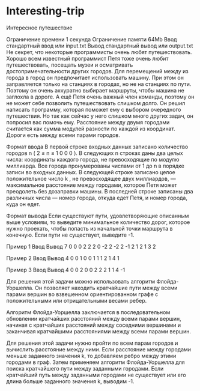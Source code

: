 # Interesting-trip
Интересное путешествие

Ограничение времени 1 секунда
Ограничение памяти 64Mb
Ввод стандартный ввод или input.txt
Вывод стандартный вывод или output.txt
Не секрет, что некоторые программисты очень любят путешествовать. Хорошо всем известный программист Петя тоже очень любит путешествовать, посещать музеи и осматривать достопримечательности других городов.
Для перемещений между из города в город он предпочитает использовать машину. При этом он заправляется только на станциях в городах, но не на станциях по пути. Поэтому он очень аккуратно выбирает маршруты, чтобы машина не заглохла в дороге. А ещё Петя очень важный член команды, поэтому он не может себе позволить путешествовать слишком долго. Он решил написать программу, которая поможет ему с выбором очередного путешествия. Но так как сейчас у него слишком много других задач, он попросил вас помочь ему.
Расстояние между двумя городами считается как сумма модулей разности по каждой из координат. Дороги есть между всеми парами городов.

Формат ввода
В первой строке входных данных записано количество городов 
n
 (
2
≤
n
≤
1
0
0
0
). В следующих 
n
 строках даны два целых числа: координаты каждого города, не превосходящие по модулю миллиарда. Все города пронумерованы числами от 1 до 
n
 в порядке записи во входных данных.
В следующей строке записано целое положительное число 
k
, не превосходящее двух миллиардов, — максимальное расстояние между городами, которое Петя может преодолеть без дозаправки машины.
В последней строке записаны два различных числа — номер города, откуда едет Петя, и номер города, куда он едет.

Формат вывода
Если существуют пути, удовлетворяющие описанным выше условиям, то выведите минимальное количество дорог, которое нужно проехать, чтобы попасть из начальной точки маршрута в конечную. Если пути не существует, выведите -1.

Пример 1
Ввод Вывод
7
0 0
0 2
2 2
0 -2
2 -2
2 -1
2 1
2
1 3
2

Пример 2
Ввод Вывод
4
0 0
1 0
0 1
1 1
2
1 4
1

Пример 3
Ввод Вывод
4
0 0
2 0
0 2
2 2
1
1 4
-1


Для решения этой задачи можно использовать алгоритм Флойда-Уоршелла. Он позволяет находить кратчайшие пути между всеми парами вершин во взвешенном ориентированном графе с положительными или отрицательными весами ребер.

Алгоритм Флойда-Уоршелла заключается в последовательном обновлении кратчайших расстояний между всеми парами вершин, начиная с кратчайших расстояний между соседними вершинами и заканчивая кратчайшими расстояниями между всеми парами вершин.

Для решения этой задачи нужно пройти по всем парам городов и вычислить расстояние между ними. Если расстояние между городами меньше заданного значения k, то добавляем ребро между этими городами в граф. Затем применяем алгоритм Флойда-Уоршелла для поиска кратчайшего пути между заданными городами. Если кратчайший путь между заданными городами не существует или его длина больше заданного значения k, выводим -1.
